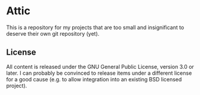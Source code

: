 # Attic

This is a repository for my projects that are too small and insignificant to
deserve their own git repository (yet).

## License

All content is released under the GNU General Public License, version 3.0 or
later.  I can probably be convinced to release items under a different license
for a good cause (e.g. to allow integration into an existing BSD licensed
project).

